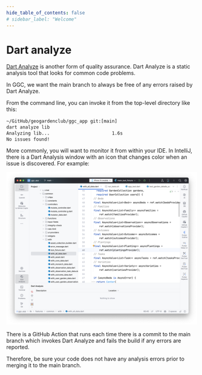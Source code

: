 ```yaml
---
hide_table_of_contents: false
# sidebar_label: "Welcome"
---
```


# Dart analyze

[Dart Analyze](https://dart.dev/tools/dart-analyze) is another form of quality assurance. Dart Analyze is a static analysis tool that looks for common code problems. 

In GGC, we want the main branch to always be free of any errors raised by Dart Analyze.

From the command line, you can invoke it from the top-level directory like this:

```
~/GitHub/geogardenclub/ggc_app git:[main]
dart analyze lib
Analyzing lib...                       1.6s
No issues found!
```

More commonly, you will want to monitor it from within your IDE. In IntelliJ, there is a Dart Analysis window with an icon that changes color when an issue is discovered. For example:

<img src="/img/develop/dart-analyze.png"/>

There is a GitHub Action that runs each time there is a commit to the main branch which invokes Dart Analyze and fails the build if any errors are reported. 

Therefore, be sure your code does not have any analysis errors prior to merging it to the main branch.

